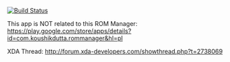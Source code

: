 [![Build Status](https://travis-ci.org/jereksel/RomManager.svg?branch=master)](https://travis-ci.org/jereksel/RomManager)

This app is NOT related to this ROM Manager: https://play.google.com/store/apps/details?id=com.koushikdutta.rommanager&hl=pl

XDA Thread: http://forum.xda-developers.com/showthread.php?t=2738069
